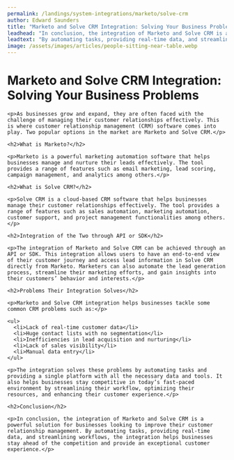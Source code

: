 ```yaml
---
permalink: /landings/system-integrations/marketo/solve-crm
author: Edward Saunders
title: "Marketo and Solve CRM Integration: Solving Your Business Problems"
leadhead: "In conclusion, the integration of Marketo and Solve CRM is a powerful solution for businesses looking to improve their customer relationship management"
leadtext: "By automating tasks, providing real-time data, and streamlining workflows, the integration helps businesses stay ahead of the competition and provide an exceptional customer experience."
image: /assets/images/articles/people-sitting-near-table.webp
---
```

<div class="arttext">    <h1>Marketo and Solve CRM Integration: Solving Your Business Problems</h1>

    <p>As businesses grow and expand, they are often faced with the challenge of managing their customer relationships effectively. This is where customer relationship management (CRM) software comes into play. Two popular options in the market are Marketo and Solve CRM.</p>

    <h2>What is Marketo?</h2>

    <p>Marketo is a powerful marketing automation software that helps businesses manage and nurture their leads effectively. The tool provides a range of features such as email marketing, lead scoring, campaign management, and analytics among others.</p>

    <h2>What is Solve CRM?</h2>

    <p>Solve CRM is a cloud-based CRM software that helps businesses manage their customer relationships effectively. The tool provides a range of features such as sales automation, marketing automation, customer support, and project management functionalities among others.</p>

    <h2>Integration of the Two through API or SDK</h2>

    <p>The integration of Marketo and Solve CRM can be achieved through an API or SDK. This integration allows users to have an end-to-end view of their customer journey and access lead information in Solve CRM directly from Marketo. Marketers can also automate the lead generation process, streamline their marketing efforts, and gain insights into their customers’ behavior and interests.</p>

    <h2>Problems Their Integration Solves</h2>

    <p>Marketo and Solve CRM integration helps businesses tackle some common CRM problems such as:</p>

    <ul>
      <li>Lack of real-time customer data</li>
      <li>Huge contact lists with no segmentation</li>
      <li>Inefficiencies in lead acquisition and nurturing</li>
      <li>Lack of sales visibility</li>
      <li>Manual data entry</li>
    </ul>

    <p>The integration solves these problems by automating tasks and providing a single platform with all the necessary data and tools. It also helps businesses stay competitive in today’s fast-paced environment by streamlining their workflow, optimizing their resources, and enhancing their customer experience.</p>

    <h2>Conclusion</h2>

    <p>In conclusion, the integration of Marketo and Solve CRM is a powerful solution for businesses looking to improve their customer relationship management. By automating tasks, providing real-time data, and streamlining workflows, the integration helps businesses stay ahead of the competition and provide an exceptional customer experience.</p>
</div>